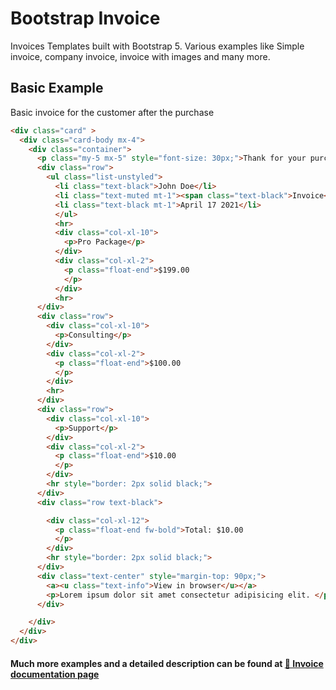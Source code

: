 # Bootstrap Invoice

Invoices Templates built with Bootstrap 5. Various examples like Simple invoice, company invoice, invoice with images and many more.

## Basic Example

Basic invoice for the customer after the purchase

```html
<div class="card" >
  <div class="card-body mx-4">
    <div class="container">
      <p class="my-5 mx-5" style="font-size: 30px;">Thank for your purchase</p>
      <div class="row">
        <ul class="list-unstyled">
          <li class="text-black">John Doe</li>
          <li class="text-muted mt-1"><span class="text-black">Invoice</span> #12345</li>
          <li class="text-black mt-1">April 17 2021</li>
          </ul>
          <hr>
          <div class="col-xl-10">
            <p>Pro Package</p>
          </div>
          <div class="col-xl-2">
            <p class="float-end">$199.00
            </p>
          </div>
          <hr>
      </div>
      <div class="row">
        <div class="col-xl-10">
          <p>Consulting</p>
        </div>
        <div class="col-xl-2">
          <p class="float-end">$100.00
          </p>
        </div>
        <hr>
      </div>
      <div class="row">
        <div class="col-xl-10">
          <p>Support</p>
        </div>
        <div class="col-xl-2">
          <p class="float-end">$10.00
          </p>
        </div>
        <hr style="border: 2px solid black;">
      </div>
      <div class="row text-black">

        <div class="col-xl-12">
          <p class="float-end fw-bold">Total: $10.00
          </p>
        </div>
        <hr style="border: 2px solid black;">
      </div>
      <div class="text-center" style="margin-top: 90px;">
        <a><u class="text-info">View in browser</u></a>
        <p>Lorem ipsum dolor sit amet consectetur adipisicing elit. </p>
      </div>

    </div>
  </div>
</div>
```
#### Much more examples and a detailed description can be found at [📄 Invoice documentation page](https://mdbootstrap.com/docs/standard/extended/bootstrap-invoice/)

